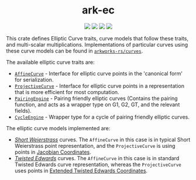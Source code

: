 <h1 align="center">ark-ec</h1>
<p align="center">
    <img src="https://github.com/arkworks-rs/algebra/workflows/CI/badge.svg?branch=master">
    <a href="https://github.com/arkworks-rs/algebra/blob/master/LICENSE-APACHE"><img src="https://img.shields.io/badge/license-APACHE-blue.svg"></a>
    <a href="https://github.com/arkworks-rs/algebra/blob/master/LICENSE-MIT"><img src="https://img.shields.io/badge/license-MIT-blue.svg"></a>
    <a href="https://deps.rs/repo/github/arkworks-rs/algebra"><img src="https://deps.rs/repo/github/arkworks-rs/algebra/status.svg"></a>
</p>

This crate defines Elliptic Curve traits, curve models that follow these traits, and multi-scalar multiplications.
Implementations of particular curves using these curve models can be found in [`arkworks-rs/curves`](https://github.com/arkworks-rs/curves/README.md).

The available elliptic curve traits are:

* [`AffineCurve`](https://github.com/arkworks-rs/algebra/blob/master/ec/src/lib.rs#L223) - Interface for elliptic curve points in the 'canonical form' for serialization.
* [`ProjectiveCurve`](https://github.com/arkworks-rs/algebra/blob/master/ec/src/lib.rs#L121) - Interface for elliptic curve points in a representation that is more efficient for most computation.
* [`PairingEngine`](https://github.com/arkworks-rs/algebra/blob/master/ec/src/lib.rs#L44) - Pairing friendly elliptic curves (Contains the pairing function, and acts as a wrapper type on G1, G2, GT, and the relevant fields).
* [`CycleEngine`](https://github.com/arkworks-rs/algebra/blob/master/ec/src/lib.rs#L318) - Wrapper type for a cycle of pairing friendly elliptic curves.

The elliptic curve models implemented are:

* [*Short Weierstrass*](https://github.com/arkworks-rs/algebra/blob/master/ec/src/models/short_weierstrass_jacobian.rs) curves. The `AffineCurve` in this case is in typical Short Weierstrass point representation, and the `ProjectiveCurve` is using points in [Jacobian Coordinates](https://en.wikibooks.org/wiki/Cryptography/Prime_Curve/Jacobian_Coordinates).
* [*Twisted Edwards*](https://github.com/arkworks-rs/algebra/blob/master/ec/src/models/twisted_edwards_extended.rs) curves. The `AffineCurve` in this case is in standard Twisted Edwards curve representation, whereas the `ProjectiveCurve` uses points in [Extended Twisted Edwards Coordinates](https://eprint.iacr.org/2008/522.pdf).
